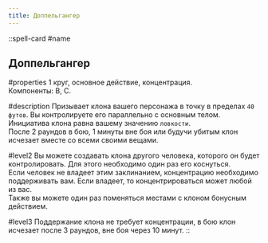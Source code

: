 ```yaml
---
title: Доппельгангер
---
```


::spell-card
#name
## Доппельгангер

#properties
1 круг, основное действие, концентрация.  
Компоненты: В, С.

#description
Призывает клона вашего персонажа в точку в пределах `40 футов`. Вы контролируете его параллельно с основным телом. Инициатива клона равна вашему значению `ловкости`.  
После 2 раундов в бою, 1 минуты вне боя или будучи убитым клон исчезает вместе со всеми своими вещами.

#level2
Вы можете создавать клона другого человека, которого он будет контролировать. Для этого необходимо один раз его коснуться.  
Если человек не владеет этим заклинанием, концентрацию необходимо поддерживать вам. Если владеет, то концентрироваться может любой из вас.  
Также вы можете один раз поменяться местами с клоном бонусным действием.

#level3
Поддержание клона не требует концентрации, в бою клон исчезает после 3 раундов, вне боя через 10 минут.
::